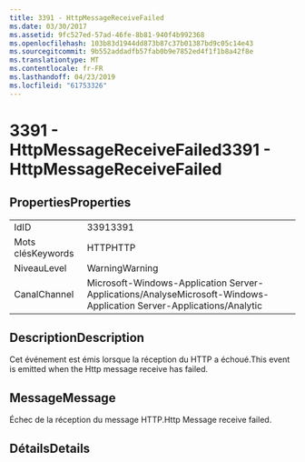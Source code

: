 ```yaml
---
title: 3391 - HttpMessageReceiveFailed
ms.date: 03/30/2017
ms.assetid: 9fc527ed-57ad-46fe-8b81-940f4b992368
ms.openlocfilehash: 103b83d1944dd873b87c37b01387bd9c05c14e43
ms.sourcegitcommit: 9b552addadfb57fab0b9e7852ed4f1f1b8a42f8e
ms.translationtype: MT
ms.contentlocale: fr-FR
ms.lasthandoff: 04/23/2019
ms.locfileid: "61753326"
---
```

# <a name="3391---httpmessagereceivefailed"></a><span data-ttu-id="6a5b4-102">3391 - HttpMessageReceiveFailed</span><span class="sxs-lookup"><span data-stu-id="6a5b4-102">3391 - HttpMessageReceiveFailed</span></span>
## <a name="properties"></a><span data-ttu-id="6a5b4-103">Properties</span><span class="sxs-lookup"><span data-stu-id="6a5b4-103">Properties</span></span>  
  
|||  
|-|-|  
|<span data-ttu-id="6a5b4-104">Id</span><span class="sxs-lookup"><span data-stu-id="6a5b4-104">ID</span></span>|<span data-ttu-id="6a5b4-105">3391</span><span class="sxs-lookup"><span data-stu-id="6a5b4-105">3391</span></span>|  
|<span data-ttu-id="6a5b4-106">Mots clés</span><span class="sxs-lookup"><span data-stu-id="6a5b4-106">Keywords</span></span>|<span data-ttu-id="6a5b4-107">HTTP</span><span class="sxs-lookup"><span data-stu-id="6a5b4-107">HTTP</span></span>|  
|<span data-ttu-id="6a5b4-108">Niveau</span><span class="sxs-lookup"><span data-stu-id="6a5b4-108">Level</span></span>|<span data-ttu-id="6a5b4-109">Warning</span><span class="sxs-lookup"><span data-stu-id="6a5b4-109">Warning</span></span>|  
|<span data-ttu-id="6a5b4-110">Canal</span><span class="sxs-lookup"><span data-stu-id="6a5b4-110">Channel</span></span>|<span data-ttu-id="6a5b4-111">Microsoft-Windows-Application Server-Applications/Analyse</span><span class="sxs-lookup"><span data-stu-id="6a5b4-111">Microsoft-Windows-Application Server-Applications/Analytic</span></span>|  
  
## <a name="description"></a><span data-ttu-id="6a5b4-112">Description</span><span class="sxs-lookup"><span data-stu-id="6a5b4-112">Description</span></span>  
 <span data-ttu-id="6a5b4-113">Cet événement est émis lorsque la réception du HTTP a échoué.</span><span class="sxs-lookup"><span data-stu-id="6a5b4-113">This event is emitted when the Http message receive has failed.</span></span>  
  
## <a name="message"></a><span data-ttu-id="6a5b4-114">Message</span><span class="sxs-lookup"><span data-stu-id="6a5b4-114">Message</span></span>  
 <span data-ttu-id="6a5b4-115">Échec de la réception du message HTTP.</span><span class="sxs-lookup"><span data-stu-id="6a5b4-115">Http Message receive failed.</span></span>  
  
## <a name="details"></a><span data-ttu-id="6a5b4-116">Détails</span><span class="sxs-lookup"><span data-stu-id="6a5b4-116">Details</span></span>
